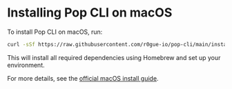 # Installing Pop CLI on macOS

To install Pop CLI on macOS, run:

```bash
curl -sSf https://raw.githubusercontent.com/r0gue-io/pop-cli/main/install.sh | sh
```

This will install all required dependencies using Homebrew and set up your environment.

For more details, see the [official macOS install guide](https://learn.onpop.io/v/cli/installing-pop-cli/macos). 